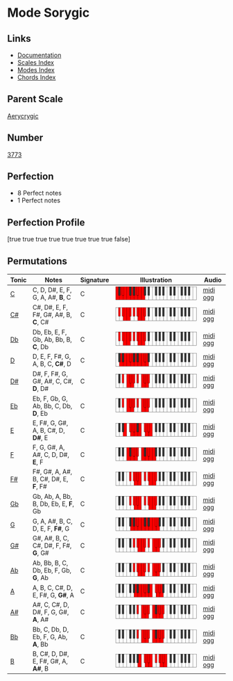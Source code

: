 # Mode Sorygic

## Links

- [Documentation](index.md)
- [Scales Index](Scales.md)
- [Modes Index](Modes.md)
- [Chords Index](Chords.md)

## Parent Scale

[Aerycrygic](ScaleAerycrygic.md)

## Number

[3773](https://ianring.com/musictheory/scales/3773)

## Perfection

- 8 Perfect notes
- 1 Perfect notes

## Perfection Profile

[true true true true true true true true false]

## Permutations

| Tonic | Notes | Signature | Illustration | Audio |
|-------|-------|-----------|--------------|-------|
| [C](ModeCNaturalSorygic.md) | C, D, D#, E, F, G, A, A#, **B**, C | C | ![CNaturalSorygic](ModeCNaturalSorygic.png) | [midi](ModeCNaturalSorygic.mid) [ogg](ModeCNaturalSorygic.ogg) |
| [C#](ModeCSharpSorygic.md) | C#, D#, E, F, F#, G#, A#, B, **C**, C# | C | ![CSharpSorygic](ModeCSharpSorygic.png) | [midi](ModeCSharpSorygic.mid) [ogg](ModeCSharpSorygic.ogg) |
| [Db](ModeDFlatSorygic.md) | Db, Eb, E, F, Gb, Ab, Bb, B, **C**, Db | C | ![DFlatSorygic](ModeDFlatSorygic.png) | [midi](ModeDFlatSorygic.mid) [ogg](ModeDFlatSorygic.ogg) |
| [D](ModeDNaturalSorygic.md) | D, E, F, F#, G, A, B, C, **C#**, D | C | ![DNaturalSorygic](ModeDNaturalSorygic.png) | [midi](ModeDNaturalSorygic.mid) [ogg](ModeDNaturalSorygic.ogg) |
| [D#](ModeDSharpSorygic.md) | D#, F, F#, G, G#, A#, C, C#, **D**, D# | C | ![DSharpSorygic](ModeDSharpSorygic.png) | [midi](ModeDSharpSorygic.mid) [ogg](ModeDSharpSorygic.ogg) |
| [Eb](ModeEFlatSorygic.md) | Eb, F, Gb, G, Ab, Bb, C, Db, **D**, Eb | C | ![EFlatSorygic](ModeEFlatSorygic.png) | [midi](ModeEFlatSorygic.mid) [ogg](ModeEFlatSorygic.ogg) |
| [E](ModeENaturalSorygic.md) | E, F#, G, G#, A, B, C#, D, **D#**, E | C | ![ENaturalSorygic](ModeENaturalSorygic.png) | [midi](ModeENaturalSorygic.mid) [ogg](ModeENaturalSorygic.ogg) |
| [F](ModeFNaturalSorygic.md) | F, G, G#, A, A#, C, D, D#, **E**, F | C | ![FNaturalSorygic](ModeFNaturalSorygic.png) | [midi](ModeFNaturalSorygic.mid) [ogg](ModeFNaturalSorygic.ogg) |
| [F#](ModeFSharpSorygic.md) | F#, G#, A, A#, B, C#, D#, E, **F**, F# | C | ![FSharpSorygic](ModeFSharpSorygic.png) | [midi](ModeFSharpSorygic.mid) [ogg](ModeFSharpSorygic.ogg) |
| [Gb](ModeGFlatSorygic.md) | Gb, Ab, A, Bb, B, Db, Eb, E, **F**, Gb | C | ![GFlatSorygic](ModeGFlatSorygic.png) | [midi](ModeGFlatSorygic.mid) [ogg](ModeGFlatSorygic.ogg) |
| [G](ModeGNaturalSorygic.md) | G, A, A#, B, C, D, E, F, **F#**, G | C | ![GNaturalSorygic](ModeGNaturalSorygic.png) | [midi](ModeGNaturalSorygic.mid) [ogg](ModeGNaturalSorygic.ogg) |
| [G#](ModeGSharpSorygic.md) | G#, A#, B, C, C#, D#, F, F#, **G**, G# | C | ![GSharpSorygic](ModeGSharpSorygic.png) | [midi](ModeGSharpSorygic.mid) [ogg](ModeGSharpSorygic.ogg) |
| [Ab](ModeAFlatSorygic.md) | Ab, Bb, B, C, Db, Eb, F, Gb, **G**, Ab | C | ![AFlatSorygic](ModeAFlatSorygic.png) | [midi](ModeAFlatSorygic.mid) [ogg](ModeAFlatSorygic.ogg) |
| [A](ModeANaturalSorygic.md) | A, B, C, C#, D, E, F#, G, **G#**, A | C | ![ANaturalSorygic](ModeANaturalSorygic.png) | [midi](ModeANaturalSorygic.mid) [ogg](ModeANaturalSorygic.ogg) |
| [A#](ModeASharpSorygic.md) | A#, C, C#, D, D#, F, G, G#, **A**, A# | C | ![ASharpSorygic](ModeASharpSorygic.png) | [midi](ModeASharpSorygic.mid) [ogg](ModeASharpSorygic.ogg) |
| [Bb](ModeBFlatSorygic.md) | Bb, C, Db, D, Eb, F, G, Ab, **A**, Bb | C | ![BFlatSorygic](ModeBFlatSorygic.png) | [midi](ModeBFlatSorygic.mid) [ogg](ModeBFlatSorygic.ogg) |
| [B](ModeBNaturalSorygic.md) | B, C#, D, D#, E, F#, G#, A, **A#**, B | C | ![BNaturalSorygic](ModeBNaturalSorygic.png) | [midi](ModeBNaturalSorygic.mid) [ogg](ModeBNaturalSorygic.ogg) |
